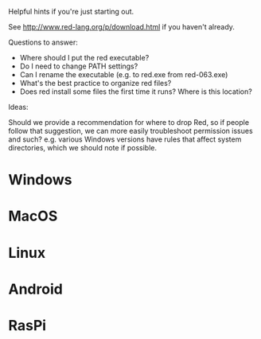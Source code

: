 Helpful hints if you're just starting out.

See http://www.red-lang.org/p/download.html if you haven't already.

Questions to answer:

- Where should I put the red executable?
- Do I need to change PATH settings?
- Can I rename the executable (e.g. to red.exe from red-063.exe)
- What's the best practice to organize red files?
- Does red install some files the first time it runs? Where is this location?

Ideas:

Should we provide a recommendation for where to drop Red, so if people follow that suggestion, we can more easily troubleshoot permission issues and such? e.g. various Windows versions have rules that affect system directories, which we should note if possible.


# Windows

# MacOS

# Linux

# Android

# RasPi

